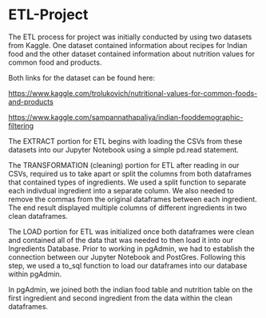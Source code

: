 # ETL-Project

The ETL process for project was initially conducted by using two datasets from Kaggle. One dataset contained information about recipes for Indian food and the other dataset contained information about nutrition values for common food and products. 

Both links for the dataset can be found here:

https://www.kaggle.com/trolukovich/nutritional-values-for-common-foods-and-products

https://www.kaggle.com/sampannathapaliya/indian-fooddemographic-filtering

The EXTRACT portion for ETL begins with loading the CSVs from these datasets into our Jupyter Notebook using a simple pd.read statement. 

The TRANSFORMATION (cleaning) portion for ETL after reading in our CSVs, required us to take apart or split the columns from both dataframes that contained types of ingredients. We used a split function to separate each indivdual ingredient into a separate column. We also needed to remove the commas from the original dataframes between each ingredient. The end result displayed multiple columns of different ingredients in two clean dataframes. 

The LOAD portion for ETL was initialized once both dataframes were clean and contained all of the data that was needed to then load it into our Ingredients Database. Prior to working in pgAdmin, we had to establish the connection between our Jupyter Notebook and PostGres. Following this step, we used a to_sql function to load our dataframes into our database within pgAdmin. 

In pgAdmin, we joined both the indian food table and nutrition table on the first ingredient and second ingredient from the data within the clean dataframes. 

